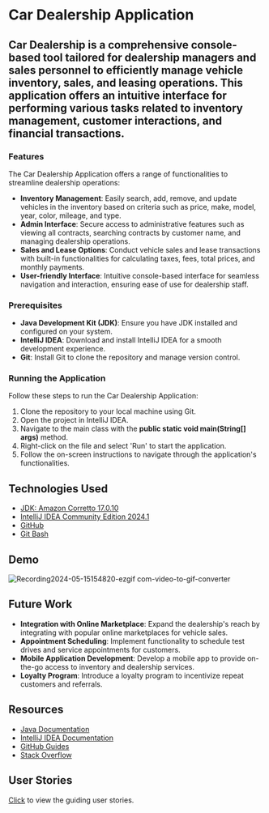 # Car Dealership Application

## Car Dealership is a comprehensive console-based tool tailored for dealership managers and sales personnel to efficiently manage vehicle inventory, sales, and leasing operations. This application offers an intuitive interface for performing various tasks related to inventory management, customer interactions, and financial transactions.

### Features

The Car Dealership Application offers a range of functionalities to streamline dealership operations:

* **Inventory Management**: Easily search, add, remove, and update vehicles in the inventory based on criteria such as price, make, model, year, color, mileage, and type.
* **Admin Interface**: Secure access to administrative features such as viewing all contracts, searching contracts by customer name, and managing dealership operations.
* **Sales and Lease Options**: Conduct vehicle sales and lease transactions with built-in functionalities for calculating taxes, fees, total prices, and monthly payments.
* **User-friendly Interface**: Intuitive console-based interface for seamless navigation and interaction, ensuring ease of use for dealership staff.

### Prerequisites

* **Java Development Kit (JDK)**: Ensure you have JDK installed and configured on your system.
* **IntelliJ IDEA**: Download and install IntelliJ IDEA for a smooth development experience.
* **Git**: Install Git to clone the repository and manage version control.

### Running the Application

Follow these steps to run the Car Dealership Application:

1. Clone the repository to your local machine using Git.
2. Open the project in IntelliJ IDEA.
3. Navigate to the main class with the **public static void main(String[] args)** method.
4. Right-click on the file and select 'Run' to start the application.
5. Follow the on-screen instructions to navigate through the application's functionalities.

## Technologies Used

- [JDK: Amazon Corretto 17.0.10](https://github.com/corretto/corretto-17/releases)
- [IntelliJ IDEA Community Edition 2024.1](https://www.bing.com/ck/a?!&&p=e0b1a0a46e9c6b8aJmltdHM9MTcxNDUyMTYwMCZpZ3VpZD0wZWEzYzk2MC01NjI2LTZmNjEtM2U0Ni1kZDI2NTc3NDZlODgmaW5zaWQ9NTIyMw&ptn=3&ver=2&hsh=3&fclid=0ea3c960-5626-6f61-3e46-dd2657746e88&psq=intellij+idea&u=a1aHR0cHM6Ly93d3cuamV0YnJhaW5zLmNvbS9pZGVhLw&ntb=1)
- [GitHub](https://github.com/izabekovaisha/FinancialTracker)
- [Git Bash](https://gitforwindows.org)

## Demo

![Recording2024-05-15154820-ezgif com-video-to-gif-converter](https://github.com/izabekovaisha/CarDealership/assets/166551874/1f4babc5-db5d-4b34-b348-a94d3bb102c3)

## Future Work

* **Integration with Online Marketplace**: Expand the dealership's reach by integrating with popular online marketplaces for vehicle sales.
* **Appointment Scheduling**: Implement functionality to schedule test drives and service appointments for customers.
* **Mobile Application Development**: Develop a mobile app to provide on-the-go access to inventory and dealership services.
* **Loyalty Program**: Introduce a loyalty program to incentivize repeat customers and referrals.

## Resources

- [Java Documentation](https://docs.oracle.com/javase/8/docs/api/)
- [IntelliJ IDEA Documentation](https://www.jetbrains.com/help/idea/)
- [GitHub Guides](https://guides.github.com/)
- [Stack Overflow](https://www.bing.com/ck/a?!&&p=e48468e05c424ae9JmltdHM9MTcxNDUyMTYwMCZpZ3VpZD0wZWEzYzk2MC01NjI2LTZmNjEtM2U0Ni1kZDI2NTc3NDZlODgmaW5zaWQ9NTIxOA&ptn=3&ver=2&hsh=3&fclid=0ea3c960-5626-6f61-3e46-dd2657746e88&psq=stack+overflow&u=a1aHR0cHM6Ly9zdGFja292ZXJmbG93LmNvbS8&ntb=1)

## User Stories

[Click](https://github.com/users/izabekovaisha/projects/6) to view the guiding user stories.


